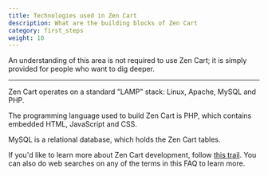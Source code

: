 ```yaml
---
title: Technologies used in Zen Cart 
description: What are the building blocks of Zen Cart
category: first_steps 
weight: 10
---
```


An understanding of this area is not required to use Zen Cart; it is simply provided for people who want to dig deeper. 

---

Zen Cart operates on a standard "LAMP" stack: Linux, Apache, MySQL and PHP. 

The programming language used to build Zen Cart is PHP, which contains embedded HTML, JavaScript and CSS. 

MySQL is a relational database, which holds the Zen Cart tables. 

If you'd like to learn more about Zen Cart development, follow [this trail](/user/first_steps/learning_trails/#learn-zen-cart-development).  You can also do web searches on any of the terms in this FAQ to learn more. 
